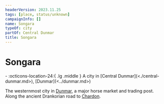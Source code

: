 ```yaml
---
headerVersion: 2023.11.25
tags: [place, status/unknown]
campaignInfo: []
name: Songara
typeOf: city
partOf: Central Dunmar
title: Songara
---
```

# Songara
<div class="grid cards ext-narrow-margin ext-one-column" markdown>
-    :octicons-location-24:{ .lg .middle } A city in [Central Dunmar](<./central-dunmar.md>), [Dunmar](<../dunmar.md>)  
</div>


The westernmost city in [Dunmar](<../dunmar.md>), a major horse market and trading post. Along the ancient Drankorian road to [Chardon](<../../../../west-coast/chardonian-empire/chardon/chardon.md>). 

